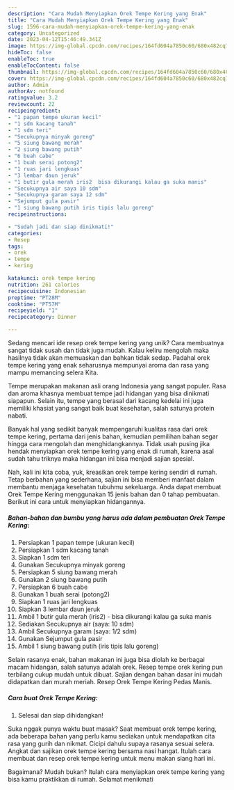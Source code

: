 ```yaml
---
description: "Cara Mudah Menyiapkan Orek Tempe Kering yang Enak"
title: "Cara Mudah Menyiapkan Orek Tempe Kering yang Enak"
slug: 1596-cara-mudah-menyiapkan-orek-tempe-kering-yang-enak
category: Uncategorized
date: 2023-04-12T15:46:49.341Z
image: https://img-global.cpcdn.com/recipes/164fd604a7850c60/680x482cq70/orek-tempe-kering-foto-resep-utama.jpg
hideToc: false
enableToc: true
enableTocContent: false
thumbnail: https://img-global.cpcdn.com/recipes/164fd604a7850c60/680x482cq70/orek-tempe-kering-foto-resep-utama.jpg
cover: https://img-global.cpcdn.com/recipes/164fd604a7850c60/680x482cq70/orek-tempe-kering-foto-resep-utama.jpg
author: Admin
authorAv: notfound
ratingvalue: 3.2
reviewcount: 22
recipeingredient:
- "1 papan tempe ukuran kecil"
- "1 sdm kacang tanah"
- "1 sdm teri"
- "Secukupnya minyak goreng"
- "5 siung bawang merah"
- "2 siung bawang putih"
- "6 buah cabe"
- "1 buah serai potong2"
- "1 ruas jari lengkuas"
- "3 lembar daun jeruk"
- "1 butir gula merah iris2  bisa dikurangi kalau ga suka manis"
- "Secukupnya air saya 10 sdm"
- "Secukupnya garam saya 12 sdm"
- "Sejumput gula pasir"
- "1 siung bawang putih iris tipis lalu goreng"
recipeinstructions:

- "Sudah jadi dan siap dinikmati!"
categories:
- Resep
tags:
- orek
- tempe
- kering

katakunci: orek tempe kering 
nutrition: 261 calories
recipecuisine: Indonesian
preptime: "PT28M"
cooktime: "PT57M"
recipeyield: "1"
recipecategory: Dinner

---
```





Sedang mencari ide resep orek tempe kering yang unik? Cara membuatnya sangat tidak susah dan tidak juga mudah. Kalau keliru mengolah maka hasilnya tidak akan memuaskan dan bahkan tidak sedap. Padahal orek tempe kering yang enak seharusnya mempunyai aroma dan rasa yang mampu memancing selera Kita.





Tempe merupakan makanan asli orang Indonesia yang sangat populer. Rasa dan aroma khasnya membuat tempe jadi hidangan yang bisa dinikmati siapapun. Selain itu, tempe yang berasal dari kacang kedelai ini juga memiliki khasiat yang sangat baik buat kesehatan, salah satunya protein nabati.

Banyak hal yang sedikit banyak mempengaruhi kualitas rasa dari orek tempe kering, pertama dari jenis bahan, kemudian pemilihan bahan segar hingga cara mengolah dan menghidangkannya. Tidak usah pusing jika hendak menyiapkan orek tempe kering yang enak di rumah, karena asal sudah tahu triknya maka hidangan ini bisa menjadi sajian spesial.






Nah, kali ini kita coba, yuk, kreasikan orek tempe kering sendiri di rumah. Tetap berbahan yang sederhana, sajian ini bisa memberi manfaat dalam membantu menjaga kesehatan tubuhmu sekeluarga. Anda dapat membuat Orek Tempe Kering menggunakan 15 jenis bahan dan 0 tahap pembuatan. Berikut ini cara untuk menyiapkan hidangannya.

<!--inarticleads1-->

##### Bahan-bahan dan bumbu yang harus ada dalam pembuatan Orek Tempe Kering:

1. Persiapkan 1 papan tempe (ukuran kecil)
1. Persiapkan 1 sdm kacang tanah
1. Siapkan 1 sdm teri
1. Gunakan Secukupnya minyak goreng
1. Persiapkan 5 siung bawang merah
1. Gunakan 2 siung bawang putih
1. Persiapkan 6 buah cabe
1. Gunakan 1 buah serai (potong2)
1. Siapkan 1 ruas jari lengkuas
1. Siapkan 3 lembar daun jeruk
1. Ambil 1 butir gula merah (iris2) - bisa dikurangi kalau ga suka manis
1. Sediakan Secukupnya air (saya: 10 sdm)
1. Ambil Secukupnya garam (saya: 1/2 sdm)
1. Gunakan Sejumput gula pasir
1. Ambil 1 siung bawang putih (iris tipis lalu goreng)


Selain rasanya enak, bahan makanan ini juga bisa diolah ke berbagai macam hidangan, salah satunya adalah orek. Resep tempe orek kering pun terbilang cukup mudah untuk dibuat. Sajian dengan bahan dasar ini mudah didapatkan dan murah meriah. Resep Orek Tempe Kering Pedas Manis. 

<!--inarticleads2-->

##### Cara buat Orek Tempe Kering:


1. Selesai dan siap dihidangkan!

Suka nggak punya waktu buat masak? Saat membuat orek tempe kering, ada beberapa bahan yang perlu kamu sediakan untuk mendapatkan cita rasa yang gurih dan nikmat. Cicipi dahulu supaya rasanya sesuai selera. Angkat dan sajikan orek tempe kering bersama nasi hangat. Itulah cara membuat dan resep orek tempe kering untuk menu makan siang hari ini. 

Bagaimana? Mudah bukan? Itulah cara menyiapkan orek tempe kering yang bisa kamu praktikkan di rumah. Selamat menikmati
